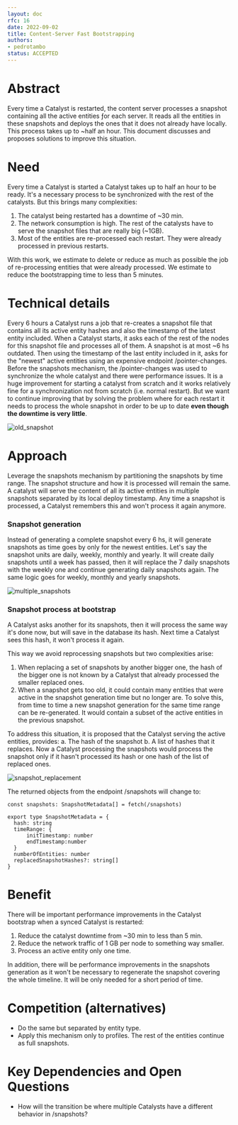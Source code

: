 ```yaml
---
layout: doc
rfc: 16
date: 2022-09-02
title: Content-Server Fast Bootstrapping
authors:
- pedrotambo
status: ACCEPTED
---
```


# Abstract
Every time a Catalyst is restarted, the content server processes a snapshot containing all the active entities ƒor each server. It reads all the entities in these snapshots and deploys the ones that it does not already have locally. This process takes up to ~half an hour. This document discusses and proposes solutions to improve this situation.

# Need
Every time a Catalyst is started a Catalyst takes up to half an hour to be ready. It's a necessary process to be synchronized with the rest of the catalysts. But this brings many complexities:
1. The catalyst being restarted has a downtime of ~30 min.
2. The network consumption is high. The rest of the catalysts have to serve the snapshot files that are really big (~1GB).
3. Most of the entities are re-processed each restart. They were already processed in previous restarts.

With this work, we estimate to delete or reduce as much as possible the job of re-processing entities that were already processed. We estimate to reduce the bootstrapping time to less than 5 minutes.

# Technical details
Every 6 hours a Catalyst runs a job that re-creates a snapshot file that contains all its active entity hashes and also the timestamp of the latest entity included. When a Catalyst starts, it asks each of the rest of the nodes for this snapshot file and processes all of them. A snapshot is at most ~6 hs outdated. Then using the timestamp of the last entity included in it, asks for the "newest" active entities using an expensive endpoint /pointer-changes. Before the snapshots mechanism, the /pointer-changes was used to synchronize the whole catalyst and there were performance issues. It is a huge improvement for starting a catalyst from scratch and it works relatively fine for a synchronization not from scratch (i.e. normal restart).
But we want to continue improving that by solving the problem where for each restart it needs to process the whole snapshot in order to be up to date **even though the downtime is very little**.

![old_snapshot](resources/RFC-16/old_snapshot.png)

# Approach
Leverage the snapshots mechanism by partitioning the snapshots by time range. The snapshot structure and how it is processed will remain the same.  A catalyst will serve the content of all its active entities in multiple snapshots separated by its local deploy timestamp. Any time a snapshot is processed, a Catalyst remembers this and won't process it again anymore.

### Snapshot generation
Instead of generating a complete snapshot every 6 hs, it will generate snapshots as time goes by only for the newest entities. Let's say the snapshot units are daily, weekly, monthly and yearly. It will create daily snapshots until a week has passed, then it will replace the 7 daily snapshots with the weekly one and continue generating daily snapshots again. The same logic goes for weekly, monthly and yearly snapshots. 

![multiple_snapshots](resources/RFC-16/multiple_snapshots.png)

### Snapshot process at bootstrap
A Catalyst asks another for its snapshots, then it will process the same way it's done now, but will save in the database its hash. Next time a Catalyst sees this hash, it won't process it again.

This way we avoid reprocessing snapshots but two complexities arise:
1. When replacing a set of snapshots by another bigger one, the hash of the bigger one is not known by a Catalyst that already processed the smaller replaced ones.
2. When a snapshot gets too old, it could contain many entities that were active in the snapshot generation time but no longer are. To solve this, from time to time a new snapshot generation for the same time range can be re-generated. It would contain a subset of the active entities in the previous snapshot.

To address this situation, it is proposed that the Catalyst serving the active entities, provides:
a. The hash of the snapshot
b. A list of hashes that it replaces.
Now a Catalyst processing the snapshots would process the snapshot only if it hasn't processed its hash or one hash of the list of replaced ones.

![snapshot_replacement](resources/RFC-16/snapshot_replacement.png)

The returned objects from the endpoint /snapshots will change to:
```
const snapshots: SnapshotMetadata[] = fetch(/snapshots)

export type SnapshotMetadata = {
  hash: string
  timeRange: {
      initTimestamp: number
      endTimestamp:number
  }
  numberOfEntities: number
  replacedSnapshotHashes?: string[]
}
```
	
# Benefit
There will be important performance improvements in the Catalyst bootstrap when a synced Catalyst is restarted:
1. Reduce the catalyst downtime from ~30 min to less than 5 min.
2. Reduce the network traffic of 1 GB per node to something way smaller.
3. Process an active entity only one time.

In addition, there will be performance improvements in the snapshots generation as it won't be necessary to regenerate the snapshot covering the whole timeline. It will be only needed for a short period of time.

# Competition (alternatives)
- Do the same but separated by entity type.
- Apply this mechanism only to profiles. The rest of the entities continue as full snapshots.

# Key Dependencies and Open Questions

- How will the transition be where multiple Catalysts have a different behavior in /snapshots?
